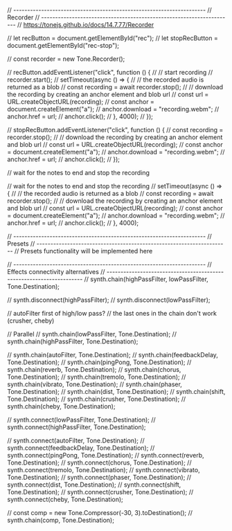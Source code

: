 // ---------------------------------------------------------------------
// Recorder
// ---------------------------------------------------------------------
// https://tonejs.github.io/docs/14.7.77/Recorder

// let recButton = document.getElementById("rec");
// let stopRecButton = document.getElementById("rec-stop");

// const recorder = new Tone.Recorder();

// recButton.addEventListener("click", function () {
// // start recording
// recorder.start();
// setTimeout(async () => {
// // the recorded audio is returned as a blob
// const recording = await recorder.stop();
// // download the recording by creating an anchor element and blob url
// const url = URL.createObjectURL(recording);
// const anchor = document.createElement("a");
// anchor.download = "recording.webm";
// anchor.href = url;
// anchor.click();
// }, 4000);
// });

// stopRecButton.addEventListener("click", function () {
// const recording = recorder.stop();
// // download the recording by creating an anchor element and blob url
// const url = URL.createObjectURL(recording);
// const anchor = document.createElement("a");
// anchor.download = "recording.webm";
// anchor.href = url;
// anchor.click();
// });

// wait for the notes to end and stop the recording

// wait for the notes to end and stop the recording
// setTimeout(async () => {
// // the recorded audio is returned as a blob
// const recording = await recorder.stop();
// // download the recording by creating an anchor element and blob url
// const url = URL.createObjectURL(recording);
// const anchor = document.createElement("a");
// anchor.download = "recording.webm";
// anchor.href = url;
// anchor.click();
// }, 4000);

// ---------------------------------------------------------------------
// Presets
// ---------------------------------------------------------------------
// Presets functionality will be implemented here

// ---------------------------------------------------------------------
// Effects connectivity alternatives
// ---------------------------------------------------------------------
// synth.chain(highPassFilter, lowPassFilter, Tone.Destination);

// synth.disconnect(highPassFilter);
// synth.disconnect(lowPassFilter);

// autoFilter first of high/low pass?
// the last ones in the chain don't work (crusher, cheby)

// Parallel
// synth.chain(lowPassFilter, Tone.Destination);
// synth.chain(highPassFilter, Tone.Destination);

// synth.chain(autoFilter, Tone.Destination);
// synth.chain(feedbackDelay, Tone.Destination);
// synth.chain(pingPong, Tone.Destination);
// synth.chain(reverb, Tone.Destination);
// synth.chain(chorus, Tone.Destination);
// synth.chain(tremolo, Tone.Destination);
// synth.chain(vibrato, Tone.Destination);
// synth.chain(phaser, Tone.Destination);
// synth.chain(dist, Tone.Destination);
// synth.chain(shift, Tone.Destination);
// synth.chain(crusher, Tone.Destination);
// synth.chain(cheby, Tone.Destination);

// synth.connect(lowPassFilter, Tone.Destination);
// synth.connect(highPassFilter, Tone.Destination);

// synth.connect(autoFilter, Tone.Destination);
// synth.connect(feedbackDelay, Tone.Destination);
// synth.connect(pingPong, Tone.Destination);
// synth.connect(reverb, Tone.Destination);
// synth.connect(chorus, Tone.Destination);
// synth.connect(tremolo, Tone.Destination);
// synth.connect(vibrato, Tone.Destination);
// synth.connect(phaser, Tone.Destination);
// synth.connect(dist, Tone.Destination);
// synth.connect(shift, Tone.Destination);
// synth.connect(crusher, Tone.Destination);
// synth.connect(cheby, Tone.Destination);

// const comp = new Tone.Compressor(-30, 3).toDestination();
// synth.chain(comp, Tone.Destination);
